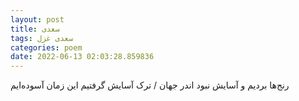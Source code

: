 ```yaml
---
layout: post
title: سعدی
tags: سعدی غزل
categories: poem
date: 2022-06-13 02:03:28.859836
---
```


رنج‌ها بردیم و آسایش نبود اندر جهان / ترک آسایش گرفتیم این زمان آسوده‌ایم